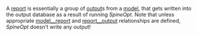 A [report](@ref) is essentially a group of [output](@ref)s from a [model](@ref),
that gets written into the output database as a result of running *SpineOpt*.
Note that unless appropriate [model\_\_report](@ref) and [report\_\_output](@ref) relationships are defined,
*SpineOpt* doesn't write any output!